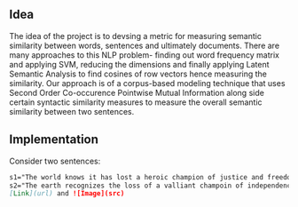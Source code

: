 ## Idea

The idea of the project is to devsing a metric for measuring semantic similarity between words, sentences and ultimately documents. There are many approaches to this NLP problem- finding out word frequency matrix and applying SVM, reducing the dimensions and finally applying Latent Semantic Analysis to find cosines of row vectors hence measuring the similarity. Our approach is of a corpus-based modeling technique that uses Second Order Co-occurence Pointwise Mutual Information along side certain syntactic similarity measures to measure the overall semantic similarity between two sentences.

## Implementation

Consider two sentences: 
```markdown
s1="The world knows it has lost a heroic champion of justice and freedom"
s2="The earth recognizes the loss of a valliant champoin of independence and justice"
[Link](url) and ![Image](src)
```
